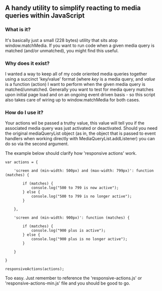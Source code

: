 ## A handy utility to simplify reacting to media queries within JavaScript

### What is it?

It's basically just a small (228 bytes) utility that sits atop window.matchMedia. If you want to run code when a given media query is matched (and/or unmatched), you might find this useful.

### Why does it exist?

I wanted a way to keep all of my code oriented media queries together using a succinct 'key/value' format (where *key* is a media query, and *value* is a function (action) I want to perform when the given media query is matched/unmatched. Generally you want to test for media query matches upon initial page load and on an ongoing event driven basis - so this script also takes care of wiring up to window.matchMedia for both cases.  

### How do I use it?

Your actions wil be passed a truthy value, this value will tell you if the associated media query was just activated or deactivated. Should you need the original mediaQueryList object (as in, the object that is passed to event handlers when working directly with MediaQueryList.addListener) you can do so via the second argument.

The example below should clarify how 'responsive actions' work.

    var actions = {

        'screen and (min-width: 500px) and (max-width: 799px)': function (matches) {

            if (matches) {
                console.log("500 to 799 is now active");
            } else {
                console.log("500 to 799 is no longer active");
            }

        },

        'screen and (min-width: 900px)': function (matches) {

            if (matches) {
                console.log("900 plus is active");
            } else {
                console.log("900 plus is no longer active");
            }

        }

    }

    responsiveActions(actions);


Too easy. Just remember to reference the 'responsive-actions.js' or 'responsive-actions-min.js' file and you should be good to go. 